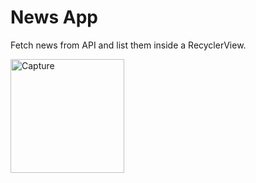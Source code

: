 # News App
Fetch news from API and list them inside a RecyclerView.

<img width="182" alt="Capture" src="https://user-images.githubusercontent.com/56679221/98481526-ec148e00-2220-11eb-91d2-21ec3fd24c45.PNG">
